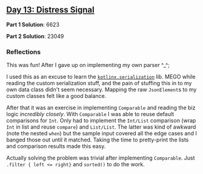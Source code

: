 ## [Day 13: Distress Signal](https://adventofcode.com/2022/day13)

**Part 1 Solution**: 6623

**Part 2 Solution**: 23049

### Reflections
This was fun! After I gave up on implementing my own parser ^_^;

I used this as an excuse to learn the [`kotlinx.serialization`][gh-kotlinx-ser] lib. MEGO while reading the custom serialization stuff, and the pain of stuffing this in to my own data class didn't seem necessary. Mapping the raw `JsonElement`s to my custom classes felt like a good balance.

After that it was an exercise in implementing `Comparable` and reading the biz logic _incredibly closely_. With `Comparable` I was able to reuse default comparisons for `Int`. Only had to implement the `Int/List` comparison (wrap `Int` in list and reuse `compare`) and `List/List`. The latter was kind of awkward (note the nested `when`) but the sample input covered all the edge cases and I banged those out until it matched. Taking the time to pretty-print the lists and comparison results made this easy.

Actually solving the problem was trivial after implementing `Comparable`. Just `.filter { left <= right}` and `sorted()` to do the work.

[gh-kotlinx-ser]: https://github.com/Kotlin/kotlinx.serialization/
